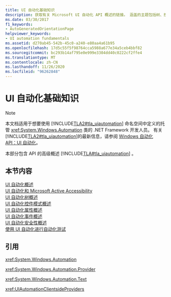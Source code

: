 ```yaml
---
title: UI 自动化基础知识
description: 获取有关 Microsoft UI 自动化 API 概述的链接。 涵盖的主题包括树、控件模式、属性、事件、安全性和自动测试。
ms.date: 03/30/2017
f1_keywords:
- AutoGeneratedOrientationPage
helpviewer_keywords:
- UI automation fundamentals
ms.assetid: d270ab45-542b-45c0-a240-e80aa4a61b95
ms.openlocfilehash: 17d5c55f5f98764cca5988a677e34a5ceb4bbf82
ms.sourcegitcommit: bc293b14af795e0e999e3304dd40c0222cf2ffe4
ms.translationtype: MT
ms.contentlocale: zh-CN
ms.lasthandoff: 11/26/2020
ms.locfileid: "96262848"
---
```

# <a name="ui-automation-fundamentals"></a>UI 自动化基础知识

> [!NOTE]
> 本文档适用于想要使用 [!INCLUDE[TLA2#tla_uiautomation](../../../includes/tla2sharptla-uiautomation-md.md)] 命名空间中定义的托管 <xref:System.Windows.Automation> 类的 .NET Framework 开发人员。 有关 [!INCLUDE[TLA2#tla_uiautomation](../../../includes/tla2sharptla-uiautomation-md.md)]的最新信息，请参阅 [Windows 自动化 API：UI 自动化](/windows/win32/winauto/entry-uiauto-win32)。  
  
 本部分包含 API 的高级概述 [!INCLUDE[TLA#tla_uiautomation](../../../includes/tlasharptla-uiautomation-md.md)] 。  
  
## <a name="in-this-section"></a>本节内容  

 [UI 自动化概述](ui-automation-overview.md)  
 [UI 自动化和 Microsoft Active Accessibility](ui-automation-and-microsoft-active-accessibility.md)  
 [UI 自动化树概述](ui-automation-tree-overview.md)  
 [UI 自动化控件模式概述](ui-automation-control-patterns-overview.md)  
 [UI 自动化属性概述](ui-automation-properties-overview.md)  
 [UI 自动化事件概述](ui-automation-events-overview.md)  
 [UI 自动化安全性概述](ui-automation-security-overview.md)  
 [使用 UI 自动化进行自动化测试](using-ui-automation-for-automated-testing.md)  
  
## <a name="reference"></a>引用  

 <xref:System.Windows.Automation>  
  
 <xref:System.Windows.Automation.Provider>  
  
 <xref:System.Windows.Automation.Text>  
  
 <xref:UIAutomationClientsideProviders>
